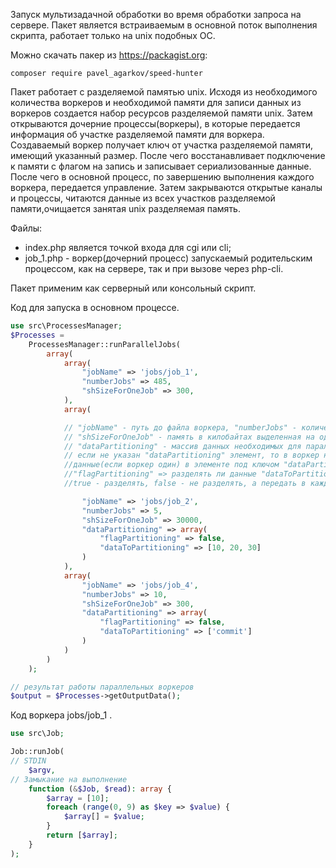 Запуск мультизадачной обработки во время обработки запроса на сервере.
Пакет является встраиваемым в основной поток выполнения скрипта, работает только на unix подобных OC.

Можно скачать пакер из https://packagist.org:

 `composer require pavel_agarkov/speed-hunter`

   Пакет работает с разделяемой памятью unix. Исходя из необходимого количества воркеров и необходимой памяти
для записи данных из воркеров создается набор ресурсов разделяемой памяти unix. Затем открываются дочерние 
процессы(воркеры), в которые передается информация об участке разделяемой памяти для воркера.
   Создаваемый воркер получает ключ от участка разделяемой памяти, имеющий указанный размер. После чего
восстанавливает подключение к памяти с флагом на запись и записывает сериализованные данные. После чего
в основной процесс, по завершению выполнения каждого воркера, передается управление. Затем закрываются открытые
каналы и процессы, читаются данные из всех участков разделяемой памяти,очищается занятая unix разделяемая память.

Файлы:
 - index.php является точкой входа для cgi или cli;
 - job_1.php - воркер(дочерний процесс) запускаемый родительским процессом, как на сервере, так и при вызове
   через php-cli. 


Пакет применим как серверный или консольный скрипт.

Код для запуска в основном процессе.

```php
use src\ProcessesManager;
$Processes =
    ProcessesManager::runParallelJobs(
        array(
            array(
                "jobName" => 'jobs/job_1',
                "numberJobs" => 485,
                "shSizeForOneJob" => 300,
            ),
            array(

            // "jobName" - путь до файла воркера, "numberJobs" - количество воркеров,
            // "shSizeForOneJob" - память в килобайтах выделенная на один воркер,
            // "dataPartitioning" - массив данных необходимых для параллельной обработки
            // если не указан "dataPartitioning" элемент, то в воркер не передаются 
            //данные(если воркер один) в элементе под ключом "dataPartitioning" хранится массив,
            //"flagPartitioning" => разделять ли данные "dataToPartitioning" между воркерами 
            //true - разделять, false - не разделять, а передать в каждый воркер общие данные

                "jobName" => 'jobs/job_2',
                "numberJobs" => 5,
                "shSizeForOneJob" => 30000,
                "dataPartitioning" => array(
                    "flagPartitioning" => false,
                    "dataToPartitioning" => [10, 20, 30]
                )
            ),
            array(
                "jobName" => 'jobs/job_4',
                "numberJobs" => 10,
                "shSizeForOneJob" => 300,
                "dataPartitioning" => array(
                    "flagPartitioning" => false,
                    "dataToPartitioning" => ['commit']
                )
            )
        )
    );

// результат работы параллельных воркеров
$output = $Processes->getOutputData();
```

Код воркера jobs/job_1 .
```php
use src\Job;

Job::runJob(
// STDIN
    $argv,
// Замыкание на выполнение
    function (&$Job, $read): array {
        $array = [10];
        foreach (range(0, 9) as $key => $value) {
            $array[] = $value;
        }
        return [$array];
    }
);
```

